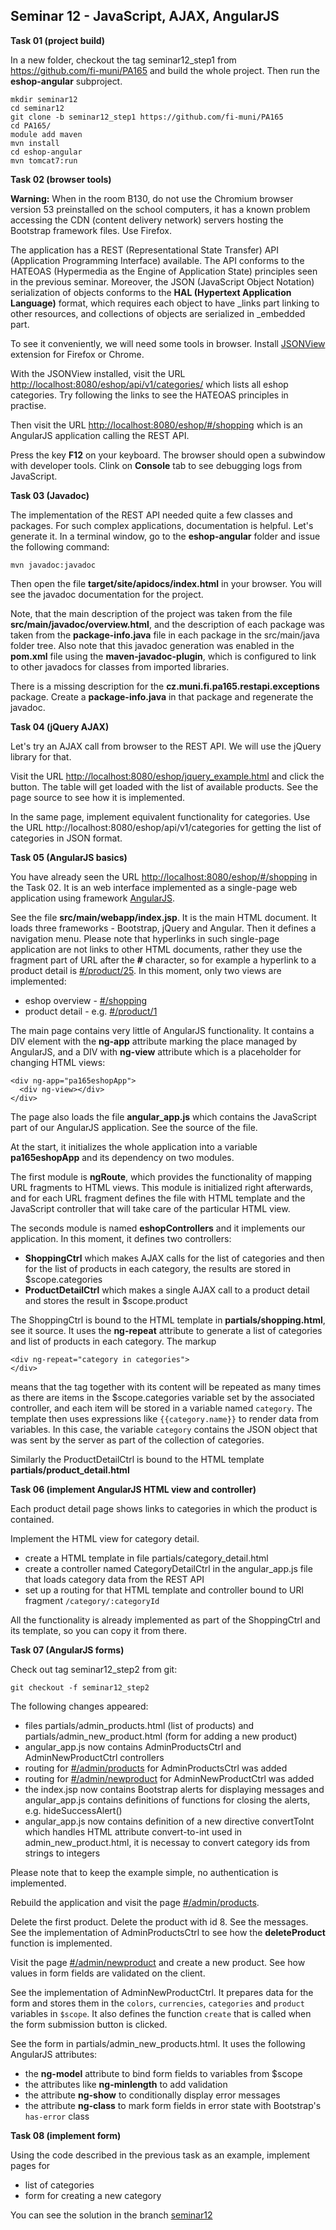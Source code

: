 ## Seminar 12 - JavaScript, AJAX, AngularJS

**Task 01 (project build)** 

In a new folder, checkout the tag seminar12_step1 from https://github.com/fi-muni/PA165
and build the whole project. Then run the **eshop-angular** subproject. 
```
mkdir seminar12
cd seminar12
git clone -b seminar12_step1 https://github.com/fi-muni/PA165
cd PA165/
module add maven
mvn install
cd eshop-angular
mvn tomcat7:run
```

**Task 02 (browser tools)** 

**Warning:** When in the room B130, do not use the Chromium browser version 53 preinstalled on the school computers, it has a known problem accessing the CDN (content delivery network) servers hosting the Bootstrap framework files. Use Firefox.  

The application has a REST (Representational State Transfer) API (Application Programming Interface) available. The API conforms to the HATEOAS (Hypermedia as the Engine of Application State) principles seen in the previous seminar. Moreover, the JSON (JavaScript Object Notation) serialization of objects conforms to the **HAL (Hypertext Application Language)** format, which requires each object to have _links part linking to other resources, and collections of objects are serialized in _embedded part.
 
To see it conveniently, we will need some tools in browser. Install [JSONView](http://jsonview.com/) extension for Firefox or Chrome.  

With the JSONView installed, visit the URL [http://localhost:8080/eshop/api/v1/categories/](http://localhost:8080/eshop/api/v1/categories/) which lists all eshop categories. Try following the links to see the HATEOAS principles in practise. 

Then visit the URL [http://localhost:8080/eshop/#/shopping](http://localhost:8080/eshop/#/shopping) which is an AngularJS application calling the REST API. 

Press the key **F12** on your keyboard. The browser should open a subwindow with developer tools. Clink on **Console** tab to see debugging logs from JavaScript.

**Task 03 (Javadoc)**

The implementation of the REST API needed quite a few  classes and packages. For such complex applications, documentation is helpful. Let's generate it. In a terminal window, go to the **eshop-angular** folder and issue the following command:
```
mvn javadoc:javadoc
```
Then open the file **target/site/apidocs/index.html** in your browser. You will see the javadoc documentation for the project.

Note, that the main description of the project was taken from the file **src/main/javadoc/overview.html**, and the description of each package was taken from the **package-info.java** file in each package in the src/main/java folder tree. Also note that this javadoc generation was enabled in the **pom.xml** file using the **maven-javadoc-plugin**, which is configured to link to other javadocs for classes from imported libraries.

There is a missing description for the **cz.muni.fi.pa165.restapi.exceptions** package. Create a **package-info.java** in that package and regenerate the javadoc.
  
 
**Task 04 (jQuery AJAX)**

Let's try an AJAX call from browser to the REST API. We will use the jQuery library for that.

Visit the URL [http://localhost:8080/eshop/jquery_example.html](http://localhost:8080/eshop/jquery_example.html) and click the button. The table will get loaded with the list of available products. See the page source to see how it is implemented.

In the same page, implement equivalent functionality for categories. Use the URL http://localhost:8080/eshop/api/v1/categories for getting the list of categories in JSON format.

**Task 05 (AngularJS basics)** 

You have already seen the URL  [http://localhost:8080/eshop/#/shopping](http://localhost:8080/eshop/#/shopping) in the Task 02.
It is an web interface implemented as a single-page web application using framework [AngularJS](https://angularjs.org/).

See the file **src/main/webapp/index.jsp**. It is the main HTML document. It loads three frameworks - Bootstrap, jQuery and Angular. Then it defines a navigation menu. Please note that hyperlinks in such single-page application are not links to other HTML documents, rather they use the fragment part of URL after the **#** character, so for example a hyperlink to a product detail is [#/product/25](http://localhost:8080/eshop/#/product/25).
In this moment, only two views are implemented:
* eshop overview - [#/shopping](http://localhost:8080/eshop/#/shopping)
* product detail - e.g. [#/product/1](http://localhost:8080/eshop/#/product/1)

The main page contains very little of AngularJS functionality. It contains a DIV element with the **ng-app** attribute marking the place managed by AngularJS, and a DIV with **ng-view** attribute which is a placeholder for changing HTML views:
```
<div ng-app="pa165eshopApp">
  <div ng-view></div>
</div>
``` 
The page also loads the file **angular_app.js** which contains the JavaScript part of our AngularJS application. See the source of the file.

At the start, it initializes the whole application into a variable **pa165eshopApp** and its dependency on two modules. 

The first module is **ngRoute**, which provides the functionality of mapping URL fragments to HTML views. This module is initialized right afterwards, and for each URL fragment defines the file with HTML template and the JavaScript controller that will take care of the particular HTML view.

The seconds module is named **eshopControllers** and it implements our application. In this moment, it defines two controllers:
* **ShoppingCtrl** which makes AJAX calls for the list of categories and then for the list of products in each category, the results are stored in $scope.categories
* **ProductDetailCtrl** which makes a single AJAX call to a product detail and stores the result in $scope.product

The ShoppingCtrl is bound to the HTML template in **partials/shopping.html**, see it source. It uses the **ng-repeat** attribute to generate a list of categories and list of products in each category. The markup
```
<div ng-repeat="category in categories">
</div>
```
means that the tag together with its content will be repeated as many times as there are items in the $scope.categories variable set by the associated controller, and each item will be stored in a variable named `category`. The template then uses expressions like `{{category.name}}` to render data from variables. In this case, the variable `category` contains the JSON object that was sent by the server as part of the collection of categories. 

Similarly the ProductDetailCtrl is bound to the HTML template **partials/product_detail.html** 

**Task 06 (implement AngularJS HTML view and controller)** 
  
Each product detail page shows links to categories in which the product is contained.

Implement the HTML view for category detail.
* create a HTML template in file partials/category_detail.html
* create a controller named CategoryDetailCtrl in the angular_app.js file that loads category data from the REST API
* set up a routing for that HTML template and controller bound to URl fragment `/category/:categoryId`

All the functionality is already implemented as part of the ShoppingCtrl and its template,
so you can copy it from there.

**Task 07  (AngularJS forms)**

Check out tag seminar12_step2 from git:
```
git checkout -f seminar12_step2 
```
The following changes appeared:
* files partials/admin_products.html (list of products) and partials/admin_new_product.html (form for adding a new product) 
* angular_app.js now contains AdminProductsCtrl and AdminNewProductCtrl controllers
* routing for [#/admin/products](http://localhost:8080/eshop/#/admin/products) for  AdminProductsCtrl was added
* routing for [#/admin/newproduct](http://localhost:8080/eshop/#/admin/newproduct) for AdminNewProductCtrl was added 
* the index.jsp now contains Bootstrap alerts for displaying messages and angular_app.js contains definitions of functions for closing the alerts, e.g. hideSuccessAlert()
* angular_app.js now contains definition of a new directive convertToInt which handles HTML attribute convert-to-int used in admin_new_product.html, it is necessay to convert category ids from strings to integers

Please note that to keep the example simple, no authentication is implemented. 

Rebuild the application and visit the page [#/admin/products](http://localhost:8080/eshop/#/admin/products).

Delete the first product. Delete the product with id 8. See the messages. See the implementation of AdminProductsCtrl to see how the **deleteProduct** function is implemented.

Visit the page [#/admin/newproduct](http://localhost:8080/eshop/#/admin/newproduct) and create a new product. See how values in form fields are validated on the client. 

See the implementation of AdminNewProductCtrl. It prepares data for the form and stores them in the `colors`, `currencies`, `categories` and `product` variables in `$scope`. It also defines the function `create` that is called when the form submission button is clicked.
  
See the form in partials/admin_new_products.html. It uses the following AngularJS attributes: 
* the **ng-model** attribute to bind form fields to variables from $scope
* the attributes like **ng-minlength** to add validation
* the attribute **ng-show** to conditionally display error messages
* the attribute **ng-class** to mark form fields in error state with Bootstrap's `has-error` class
  
**Task 08 (implement form)**
  
Using the code described in the previous task as an example, implement pages for
* list of categories
* form for creating a new category
   
You can see the solution in the branch [seminar12](https://github.com/fi-muni/PA165/tree/seminar12)   



